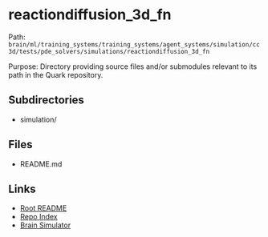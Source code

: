 # reactiondiffusion_3d_fn

Path: `brain/ml/training_systems/training_systems/agent_systems/simulation/cc3d/tests/pde_solvers/simulations/reactiondiffusion_3d_fn`

Purpose: Directory providing source files and/or submodules relevant to its path in the Quark repository.

## Subdirectories
- simulation/

## Files
- README.md

## Links
- [Root README](../../../../../../../../../../README.md)
- [Repo Index](../../../../../../../../../../repo_index.json)
- [Brain Simulator](../../../../../../../../../../brain/architecture/brain_simulator.py)
